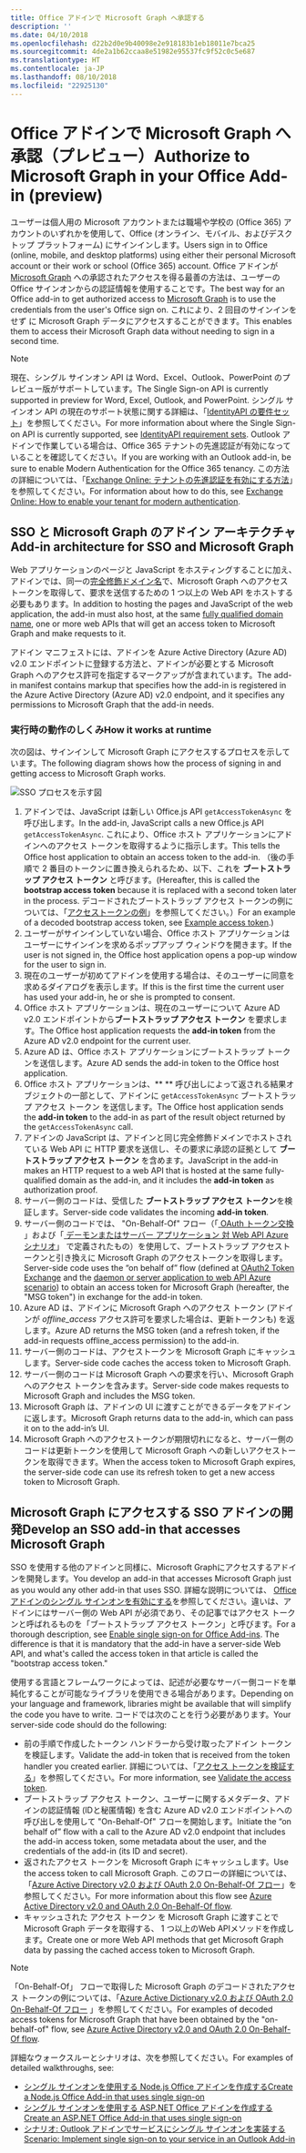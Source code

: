 ```yaml
---
title: Office アドインで Microsoft Graph へ承認する
description: ''
ms.date: 04/10/2018
ms.openlocfilehash: d22b2d0e9b40098e2e918183b1eb18011e7bca25
ms.sourcegitcommit: 4de2a1b62ccaa8e51982e95537fc9f52c0c5e687
ms.translationtype: HT
ms.contentlocale: ja-JP
ms.lasthandoff: 08/10/2018
ms.locfileid: "22925130"
---
```

# <a name="authorize-to-microsoft-graph-in-your-office-add-in-preview"></a><span data-ttu-id="91c79-102">Office アドインで  Microsoft Graph へ承認（プレビュー）</span><span class="sxs-lookup"><span data-stu-id="91c79-102">Authorize to Microsoft Graph in your Office Add-in (preview)</span></span>

<span data-ttu-id="91c79-103">ユーザーは個人用の Microsoft アカウントまたは職場や学校の (Office 365) アカウントのいずれかを使用して、Office (オンライン、モバイル、およびデスクトップ プラットフォーム) にサインインします。</span><span class="sxs-lookup"><span data-stu-id="91c79-103">Users sign in to Office (online, mobile, and desktop platforms) using either their personal Microsoft account or their work or school (Office 365) account.</span></span> <span data-ttu-id="91c79-104">Office アドインが [Microsoft Graph](https://developer.microsoft.com/graph/docs) への承認されたアクセスを得る最善の方法は、ユーザーの Office サインオンからの認証情報を使用することです。</span><span class="sxs-lookup"><span data-stu-id="91c79-104">The best way for an Office add-in to get authorized access to [Microsoft Graph](https://developer.microsoft.com/graph/docs) is to use the credentials from the user's Office sign on.</span></span> <span data-ttu-id="91c79-105">これにより、2 回目のサインインをせず に Microsoft Graph データにアクセスすることができます。</span><span class="sxs-lookup"><span data-stu-id="91c79-105">This enables them to access their Microsoft Graph data without needing to sign in a second time.</span></span> 

> [!NOTE]
> <span data-ttu-id="91c79-106">現在、シングル サインオン API は Word、Excel、Outlook、PowerPoint のプレビュー版がサポートしています。</span><span class="sxs-lookup"><span data-stu-id="91c79-106">The Single Sign-on API is currently supported in preview for Word, Excel, Outlook, and PowerPoint.</span></span> <span data-ttu-id="91c79-107">シングル サインオン API の現在のサポート状態に関する詳細は、「[IdentityAPI の要件セット](https://dev.office.com/reference/add-ins/requirement-sets/identity-api-requirement-sets)」を参照してください。</span><span class="sxs-lookup"><span data-stu-id="91c79-107">For more information about where the Single Sign-on API is currently supported, see [IdentityAPI requirement sets](https://dev.office.com/reference/add-ins/requirement-sets/identity-api-requirement-sets).</span></span>
> <span data-ttu-id="91c79-108">Outlook アドインで作業している場合は、Office 365 テナントの先進認証が有効になっていることを確認してください。</span><span class="sxs-lookup"><span data-stu-id="91c79-108">If you are working with an Outlook add-in, be sure to enable Modern Authentication for the Office 365 tenancy.</span></span> <span data-ttu-id="91c79-109">この方法の詳細については、「[Exchange Online: テナントの先進認証を有効にする方法](https://social.technet.microsoft.com/wiki/contents/articles/32711.exchange-online-how-to-enable-your-tenant-for-modern-authentication.aspx)」を参照してください。</span><span class="sxs-lookup"><span data-stu-id="91c79-109">For information about how to do this, see [Exchange Online: How to enable your tenant for modern authentication](https://social.technet.microsoft.com/wiki/contents/articles/32711.exchange-online-how-to-enable-your-tenant-for-modern-authentication.aspx).</span></span>

## <a name="add-in-architecture-for-sso-and-microsoft-graph"></a><span data-ttu-id="91c79-110">SSO と Microsoft Graph のアドイン アーキテクチャ</span><span class="sxs-lookup"><span data-stu-id="91c79-110">Add-in architecture for SSO and Microsoft Graph</span></span>

<span data-ttu-id="91c79-111">Web アプリケーションのページと JavaScript をホスティングすることに加え、アドインでは、同一の[完全修飾ドメイン名](https://msdn.microsoft.com/library/windows/desktop/ms682135.aspx#_dns_fully_qualified_domain_name_fqdn__gly)で、Microsoft Graph へのアクセス トークンを取得して、要求を送信するための 1 つ以上の Web API をホストする必要もあります。</span><span class="sxs-lookup"><span data-stu-id="91c79-111">In addition to hosting the pages and JavaScript of the web application, the add-in must also host, at the same [fully qualified domain name](https://msdn.microsoft.com/library/windows/desktop/ms682135.aspx#_dns_fully_qualified_domain_name_fqdn__gly), one or more web APIs that will get an access token to Microsoft Graph and make requests to it.</span></span>

<span data-ttu-id="91c79-112">アドイン マニフェストには、アドインを Azure Active Directory (Azure AD) v2.0 エンドポイントに登録する方法と、アドインが必要とする Microsoft Graph へのアクセス許可を指定するマークアップが含まれています。</span><span class="sxs-lookup"><span data-stu-id="91c79-112">The add-in manifest contains markup that specifies how the add-in is registered in the Azure Active Directory (Azure AD) v2.0 endpoint, and it specifies any permissions to Microsoft Graph that the add-in needs.</span></span>

### <a name="how-it-works-at-runtime"></a><span data-ttu-id="91c79-113">実行時の動作のしくみ</span><span class="sxs-lookup"><span data-stu-id="91c79-113">How it works at runtime</span></span>

<span data-ttu-id="91c79-114">次の図は、サインインして Microsoft Graph にアクセスするプロセスを示しています。</span><span class="sxs-lookup"><span data-stu-id="91c79-114">The following diagram shows how the process of signing in and getting access to Microsoft Graph works.</span></span>

![SSO プロセスを示す図](../images/sso-access-to-microsoft-graph.png)

1. <span data-ttu-id="91c79-116">アドインでは、JavaScript は新しい Office.js API `getAccessTokenAsync` を呼び出します。</span><span class="sxs-lookup"><span data-stu-id="91c79-116">In the add-in, JavaScript calls a new Office.js API `getAccessTokenAsync`.</span></span> <span data-ttu-id="91c79-117">これにより、Office ホスト アプリケーションにアドインへのアクセス トークンを取得するように指示します。</span><span class="sxs-lookup"><span data-stu-id="91c79-117">This tells the Office host application to obtain an access token to the add-in.</span></span> <span data-ttu-id="91c79-118">（後の手順で 2 番目のトークンに置き換えられるため、以下、これを **ブートストラップ アクセス トークン** と呼びます。</span><span class="sxs-lookup"><span data-stu-id="91c79-118">(Hereafter, this is called the **bootstrap access token** because it is replaced with a second token later in the process.</span></span> <span data-ttu-id="91c79-119">デコードされたブートストラップ アクセス トークンの例については、「[アクセストークンの例](sso-in-office-add-ins.md#example-access-token)」を参照してください。）</span><span class="sxs-lookup"><span data-stu-id="91c79-119">For an example of a decoded bootstrap access token, see [Example access token](sso-in-office-add-ins.md#example-access-token).)</span></span>
1. <span data-ttu-id="91c79-120">ユーザーがサインインしていない場合、Office ホスト アプリケーションはユーザーにサインインを求めるポップアップ ウィンドウを開きます。</span><span class="sxs-lookup"><span data-stu-id="91c79-120">If the user is not signed in, the Office host application opens a pop-up window for the user to sign in.</span></span>
1. <span data-ttu-id="91c79-121">現在のユーザーが初めてアドインを使用する場合は、そのユーザーに同意を求めるダイアログを表示します。</span><span class="sxs-lookup"><span data-stu-id="91c79-121">If this is the first time the current user has used your add-in, he or she is prompted to consent.</span></span>
1. <span data-ttu-id="91c79-122">Office ホスト アプリケーションは、現在のユーザーについて Azure AD v2.0 エンドポイントから**ブートストラップ アクセス トークン** を要求します。</span><span class="sxs-lookup"><span data-stu-id="91c79-122">The Office host application requests the **add-in token** from the Azure AD v2.0 endpoint for the current user.</span></span>
1. <span data-ttu-id="91c79-123">Azure AD は、Office ホスト アプリケーションにブートストラップ トークンを送信します。</span><span class="sxs-lookup"><span data-stu-id="91c79-123">Azure AD sends the add-in token to the Office host application.</span></span>
1. <span data-ttu-id="91c79-124">Office ホスト アプリケーションは、** **  呼び出しによって返される結果オブジェクトの一部として、アドインに `getAccessTokenAsync` ブートストラップ アクセス トークン を送信します。</span><span class="sxs-lookup"><span data-stu-id="91c79-124">The Office host application sends the **add-in token** to the add-in as part of the result object returned by the `getAccessTokenAsync` call.</span></span>
1. <span data-ttu-id="91c79-125">アドインの JavaScript は、アドインと同じ完全修飾ドメインでホストされている Web API に HTTP 要求を送信し、その要求に承認の証拠として **ブートストラップ アクセス トークン** を含めます。</span><span class="sxs-lookup"><span data-stu-id="91c79-125">JavaScript in the add-in makes an HTTP request to a web API that is hosted at the same fully-qualified domain as the add-in, and it includes the **add-in token** as authorization proof.</span></span>  
1. <span data-ttu-id="91c79-126">サーバー側のコードは、受信した **ブートストラップ アクセス トークン**を検証します。</span><span class="sxs-lookup"><span data-stu-id="91c79-126">Server-side code validates the incoming **add-in token**.</span></span>
1. <span data-ttu-id="91c79-127">サーバー側のコードでは、 "On-Behalf-Of" フロー（「[ OAuth トークン交換](https://tools.ietf.org/html/draft-ietf-oauth-token-exchange-02) 」および「[ デーモンまたはサーバー アプリケーション 対 Web API Azure シナリオ](https://docs.microsoft.com/azure/active-directory/develop/active-directory-authentication-scenarios#daemon-or-server-application-to-web-api)」 で定義されたもの）を使用して、ブートストラップ アクセストークンと引き換えに Microsoft Graph のアクセストークンを取得します。</span><span class="sxs-lookup"><span data-stu-id="91c79-127">Server-side code uses the “on behalf of” flow (defined at [OAuth2 Token Exchange](https://tools.ietf.org/html/draft-ietf-oauth-token-exchange-02) and the [daemon or server application to web API Azure scenario](https://docs.microsoft.com/azure/active-directory/develop/active-directory-authentication-scenarios#daemon-or-server-application-to-web-api)) to obtain an access token for Microsoft Graph (hereafter, the "MSG token") in exchange for the add-in token.</span></span>
1. <span data-ttu-id="91c79-128">Azure AD は、アドインに Microsoft Graph へのアクセス トークン (アドインが *offline_access* アクセス許可を要求した場合は、更新トークンも) を返します。</span><span class="sxs-lookup"><span data-stu-id="91c79-128">Azure AD returns the MSG token (and a refresh token, if the add-in requests offline_access permission) to the add-in.</span></span>
1. <span data-ttu-id="91c79-129">サーバー側のコードは、アクセストークンを Microsoft Graph にキャッシュします。</span><span class="sxs-lookup"><span data-stu-id="91c79-129">Server-side code caches the access token to Microsoft Graph.</span></span>
1. <span data-ttu-id="91c79-130">サーバー側のコードは Microsoft Graph への要求を行い、Microsoft Graph へのアクセス トークンを含みます。</span><span class="sxs-lookup"><span data-stu-id="91c79-130">Server-side code makes requests to Microsoft Graph and includes the MSG token.</span></span>
1. <span data-ttu-id="91c79-131">Microsoft Graph は、アドインの UI に渡すことができるデータをアドインに返します。</span><span class="sxs-lookup"><span data-stu-id="91c79-131">Microsoft Graph returns data to the add-in, which can pass it on to the add-in’s UI.</span></span>
1. <span data-ttu-id="91c79-132">Microsoft Graph へのアクセストークンが期限切れになると、サーバー側のコードは更新トークンを使用して Microsoft Graph への新しいアクセストークンを取得できます。</span><span class="sxs-lookup"><span data-stu-id="91c79-132">When the access token to Microsoft Graph expires, the server-side code can use its refresh token to get a new access token to Microsoft Graph.</span></span>

## <a name="develop-an-sso-add-in-that-accesses-microsoft-graph"></a><span data-ttu-id="91c79-133">Microsoft Graph にアクセスする SSO アドインの開発</span><span class="sxs-lookup"><span data-stu-id="91c79-133">Develop an SSO add-in that accesses Microsoft Graph</span></span>

<span data-ttu-id="91c79-134">SSO を使用する他のアドインと同様に、Microsoft Graphにアクセスするアドインを開発します。</span><span class="sxs-lookup"><span data-stu-id="91c79-134">You develop an add-in that accesses Microsoft Graph just as you would any other add-in that uses SSO.</span></span> <span data-ttu-id="91c79-135">詳細な説明については、 [Officeアドインのシングル サインオンを有効にする](https://docs.microsoft.com/office/dev/add-ins/develop/sso-in-office-add-ins)を参照してください。違いは、アドインにはサーバー側の Web API が必須であり、その記事ではアクセス トークンと呼ばれるものを「ブートストラップ アクセス トークン」と呼びます。</span><span class="sxs-lookup"><span data-stu-id="91c79-135">For a thorough description, see [Enable single sign-on for Office Add-ins](https://docs.microsoft.com/office/dev/add-ins/develop/sso-in-office-add-ins). The difference is that it is mandatory that the add-in have a server-side Web API, and what's called the access token in that article is called the "bootstrap access token."</span></span> 

<span data-ttu-id="91c79-136">使用する言語とフレームワークによっては、記述が必要なサーバー側コードを単純化することが可能なライブラリを使用できる場合があります。</span><span class="sxs-lookup"><span data-stu-id="91c79-136">Depending on your language and framework, libraries might be available that will simplify the code you have to write.</span></span> <span data-ttu-id="91c79-137">コードでは次のことを行う必要があります。</span><span class="sxs-lookup"><span data-stu-id="91c79-137">Your server-side code should do the following:</span></span>

* <span data-ttu-id="91c79-138">前の手順で作成したトークン ハンドラーから受け取ったアドイン トークンを検証します。</span><span class="sxs-lookup"><span data-stu-id="91c79-138">Validate the add-in token that is received from the token handler you created earlier.</span></span> <span data-ttu-id="91c79-139">詳細については、「[アクセス トークンを検証する](sso-in-office-add-ins.md#validate-the-access-token)」を参照してください。</span><span class="sxs-lookup"><span data-stu-id="91c79-139">For more information, see [Validate the access token](sso-in-office-add-ins.md#validate-the-access-token).</span></span> 
* <span data-ttu-id="91c79-140">ブートストラップ アクセス トークン、ユーザーに関するメタデータ、アドインの認証情報 (IDと秘匿情報) を含む Azure AD v2.0 エンドポイントへの呼び出しを使用して "On-Behalf-Of" フローを開始します。</span><span class="sxs-lookup"><span data-stu-id="91c79-140">Initiate the “on behalf of” flow with a call to the Azure AD v2.0 endpoint that includes the add-in access token, some metadata about the user, and the credentials of the add-in (its ID and secret).</span></span>
* <span data-ttu-id="91c79-141">返されたアクセス トークンを Microsoft Graph にキャッシュします。</span><span class="sxs-lookup"><span data-stu-id="91c79-141">Use the access token to call Microsoft Graph.</span></span> <span data-ttu-id="91c79-142">このフローの詳細については、「[Azure Active Directory v2.0 および OAuth 2.0 On-Behalf-Of フロー](https://docs.microsoft.com/azure/active-directory/develop/active-directory-v2-protocols-oauth-on-behalf-of)」を参照してください。</span><span class="sxs-lookup"><span data-stu-id="91c79-142">For more information about this flow see [Azure Active Directory v2.0 and OAuth 2.0 On-Behalf-Of flow](https://docs.microsoft.com/azure/active-directory/develop/active-directory-v2-protocols-oauth-on-behalf-of).</span></span>
* <span data-ttu-id="91c79-143">キャッシュされた アクセス トークン を Microsoft Graph に渡すことで Microsoft Graph データを取得する、 1 つ以上のWeb APIメソッドを作成します。</span><span class="sxs-lookup"><span data-stu-id="91c79-143">Create one or more Web API methods that get Microsoft Graph data by passing the cached access token to Microsoft Graph.</span></span>

> [!NOTE]
> <span data-ttu-id="91c79-144">「On-Behalf-Of」 フローで取得した Microsoft Graph のデコードされたアクセス トークンの例については、「[Azure Active Dictionary v2.0 および OAuth 2.0 On-Behalf-Of フロー](https://docs.microsoft.com/azure/active-directory/develop/active-directory-v2-protocols-oauth-on-behalf-of) 」を参照してください。</span><span class="sxs-lookup"><span data-stu-id="91c79-144">For examples of decoded access tokens for Microsoft Graph that have been obtained by the "on-behalf-of" flow, see [Azure Active Directory v2.0 and OAuth 2.0 On-Behalf-Of flow](https://docs.microsoft.com/azure/active-directory/develop/active-directory-v2-protocols-oauth-on-behalf-of).</span></span>

<span data-ttu-id="91c79-145">詳細なウォークスルーとシナリオは、次を参照してください。</span><span class="sxs-lookup"><span data-stu-id="91c79-145">For examples of detailed walkthroughs, see:</span></span>

* [<span data-ttu-id="91c79-146">シングル サインオンを使用する Node.js Office アドインを作成する</span><span class="sxs-lookup"><span data-stu-id="91c79-146">Create a Node.js Office Add-in that uses single sign-on</span></span>](create-sso-office-add-ins-nodejs.md)
* [<span data-ttu-id="91c79-147">シングル サインオンを使用する ASP.NET Office アドインを作成する</span><span class="sxs-lookup"><span data-stu-id="91c79-147">Create an ASP.NET Office Add-in that uses single sign-on</span></span>](create-sso-office-add-ins-aspnet.md)
* [<span data-ttu-id="91c79-148">シナリオ: Outlook アドインでサービスにシングル サインオンを実装する</span><span class="sxs-lookup"><span data-stu-id="91c79-148">Scenario: Implement single sign-on to your service in an Outlook Add-in</span></span>](https://docs.microsoft.com/outlook/add-ins/implement-sso-in-outlook-add-in)



